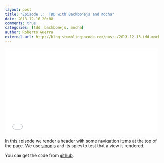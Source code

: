 ```yaml
---
layout: post
title: "Episode 1:  TDD with Backbonejs and Mocha"
date: 2013-12-16 20:08
comments: true
categories: [tdd, backbonejs, mocha]
author: Roberto Guerra
external-url: http://blog.stumblingoncode.com/posts/2013-12-13-tdd-mocha-backbone-1.html
---
```


<iframe src="//player.vimeo.com/video/81061604" width="500" height="281" frameborder="0" webkitallowfullscreen mozallowfullscreen allowfullscreen></iframe> 

In this episode we render a header with some navigation items at the top of the page. We use [sinonjs](http://sinonjs.org) and its spies to
test that a view is rendered.


You can get the code from [github](https://github.com/uris77/tdd-mocha-screencast/tree/PartI). 

